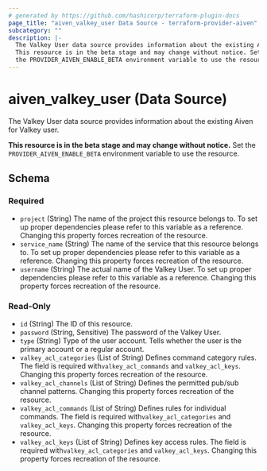 ```yaml
---
# generated by https://github.com/hashicorp/terraform-plugin-docs
page_title: "aiven_valkey_user Data Source - terraform-provider-aiven"
subcategory: ""
description: |-
  The Valkey User data source provides information about the existing Aiven for Valkey user.
  This resource is in the beta stage and may change without notice. Set
  the PROVIDER_AIVEN_ENABLE_BETA environment variable to use the resource.
---
```


# aiven_valkey_user (Data Source)

The Valkey User data source provides information about the existing Aiven for Valkey user. 

**This resource is in the beta stage and may change without notice.** Set
the `PROVIDER_AIVEN_ENABLE_BETA` environment variable to use the resource.



<!-- schema generated by tfplugindocs -->
## Schema

### Required

- `project` (String) The name of the project this resource belongs to. To set up proper dependencies please refer to this variable as a reference. Changing this property forces recreation of the resource.
- `service_name` (String) The name of the service that this resource belongs to. To set up proper dependencies please refer to this variable as a reference. Changing this property forces recreation of the resource.
- `username` (String) The actual name of the Valkey User. To set up proper dependencies please refer to this variable as a reference. Changing this property forces recreation of the resource.

### Read-Only

- `id` (String) The ID of this resource.
- `password` (String, Sensitive) The password of the Valkey User.
- `type` (String) Type of the user account. Tells whether the user is the primary account or a regular account.
- `valkey_acl_categories` (List of String) Defines command category rules. The field is required with`valkey_acl_commands` and `valkey_acl_keys`. Changing this property forces recreation of the resource.
- `valkey_acl_channels` (List of String) Defines the permitted pub/sub channel patterns. Changing this property forces recreation of the resource.
- `valkey_acl_commands` (List of String) Defines rules for individual commands. The field is required with`valkey_acl_categories` and `valkey_acl_keys`. Changing this property forces recreation of the resource.
- `valkey_acl_keys` (List of String) Defines key access rules. The field is required with`valkey_acl_categories` and `valkey_acl_keys`. Changing this property forces recreation of the resource.
